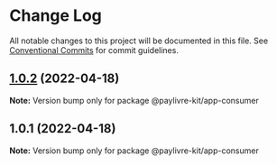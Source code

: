 # Change Log

All notable changes to this project will be documented in this file.
See [Conventional Commits](https://conventionalcommits.org) for commit guidelines.

## [1.0.2](https://github.com/ThiagoBrolly/template-library-monorepo/compare/@paylivre-kit/app-consumer@1.0.1...@paylivre-kit/app-consumer@1.0.2) (2022-04-18)

**Note:** Version bump only for package @paylivre-kit/app-consumer





## 1.0.1 (2022-04-18)

**Note:** Version bump only for package @paylivre-kit/app-consumer
